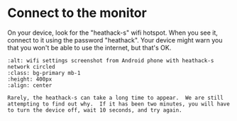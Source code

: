 
# Connect to the monitor
On your device, look for the "heathack-s" wifi hotspot. When you see it, connect to it using the password "heathack".  Your device might warn you that you won't be able to use the internet, but that's OK.


```{image} /images/v3/heathack-s-circled.jpg
:alt: wifi settings screenshot from Android phone with heathack-s network circled
:class: bg-primary mb-1
:height: 400px
:align: center
```

```{admonition} Tip
Rarely, the heathack-s can take a long time to appear.  We are still attempting to find out why.  If it has been two minutes, you will have to turn the device off, wait 10 seconds, and try again.
```


